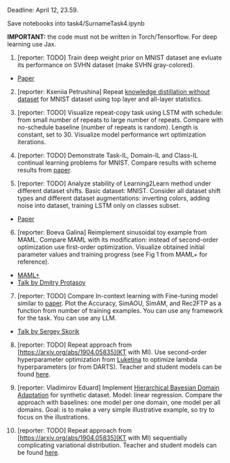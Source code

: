 Deadline: April 12, 23.59.

Save notebooks into task4/SurnameTask4.ipynb

**IMPORTANT:** the code must not be written in Torch/Tensorflow. For deep learning use Jax.

1. [reporter: TODO] Train deep weight prior on MNIST dataset ane evluate its performance on SVHN dataset (make SVHN gray-colored).
* [Paper](https://arxiv.org/abs/1810.06943)

2. [reporter: Kseniia Petrushina] Repeat [knowledge distillation without dataset](https://arxiv.org/pdf/1710.07535.pdf) for MNIST dataset using top layer and all-layer statistics. 


3.  [reporter: TODO] Visualize repeat-copy task using LSTM with schedule: from small number of repeats to large number of repeats. Compare with no-schedule baseline (number of repeats is random).
Length is constant, set to 30. Visualize model performance wrt optimization iterations.


4. [reporter: TODO]  Demonstrate Task-IL, Domain-IL and Class-IL continual learning problems for MNIST. Compare results with scheme results from [paper](https://arxiv.org/pdf/1803.10123.pdf). 

5.  [reporter: TODO] Analyze stability of Learning2Learn method under different dataset shifts. Basic dataset: MNIST. Consider all dataset shift types and different dataset augmentations: inverting colors, adding noise into dataset, training LSTM only on classes subset.
* [Paper](https://proceedings.neurips.cc/paper_files/paper/2016/file/fb87582825f9d28a8d42c5e5e5e8b23d-Paper.pdf)

6. [reporter: Boeva Galina] Reimplement sinusoidal toy example from MAML. Compare MAML with its modification: instead of second-order optimization use  first-order optimization. Visualize obtained initial parameter values and training progress (see Fig 1 from MAML+ for reference).
* [MAML+](https://arxiv.org/pdf/1810.09502.pdf)
* [Talk by Dmitry Protasov](https://github.com/intsystems/BMM/blob/main-23/student_talks/week3_sem2_maml/MAML__.pdf)

7. [reporter: TODO] Compare In-context learning with Fine-tuning model similar to [paper](https://arxiv.org/pdf/2212.10559.pdf). Plot the Accuracy, SimAOU, SimAM, and Rec2FTP as a function from number of training examples. You can use any framework for the task. You can use any LLM.
* [Talk by Sergey Skorik](https://github.com/intsystems/BMM/blob/main-22/student_talks/week_17_sgd_attention/Dual_form_of_SGD_via_Attention.pdf) 

8. [reporter: TODO] Repeat approach from [https://arxiv.org/abs/1904.05835](KT with MI). Use second-order hyperparameter optimization from [Luketina](https://arxiv.org/abs/1511.06727) to optimize lambda hyperparameters (or from DARTS).  Teacher and student models can be found [here](https://github.com/passalis/probabilistic_kt/tree/master/exp_cifar).

9. [reporter: Vladimirov Eduard] Implement [Hierarchical Bayesian Domain Adaptation](https://aclanthology.org/N09-1068.pdf) for synthetic dataset. Model: linear regression.  Compare the approach with baselines: one model per one domain, one model per all domains. Goal: is to make a very simple illustrative example, so try to focus on the illustrations.

10. [reporter: TODO]  Repeat approach from [https://arxiv.org/abs/1904.05835](KT with MI) sequentially complicating variational distribution. Teacher and student models can be found [here](https://github.com/passalis/probabilistic_kt/tree/master/exp_cifar). 
    

